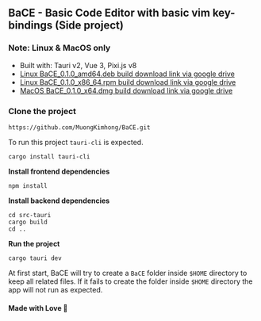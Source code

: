 ## BaCE - Basic Code Editor with basic vim key-bindings (Side project)

### Note: Linux & MacOS only

- Built with: Tauri v2, Vue 3, Pixi.js v8
- [Linux BaCE_0.1.0_amd64.deb build download link via google drive](https://drive.google.com/file/d/1WOvOBdrd7eI5Cj3fD5QcAoi-OjnpOSU_/view?usp=drive_link)
- [Linux BaCE_0.1.0_x86_64.rpm build download link via google drive](https://drive.google.com/file/d/1yqoFzZxI_SMcy5vyQRroXVx79Wz_04di/view?usp=drive_link)
- [MacOS BaCE_0.1.0_x64.dmg build download link via google drive](https://drive.google.com/file/d/12dzatVgELnfm7QdzAl8EbTlNJ0AAmdZz/view?usp=drive_link)

### Clone the project

```
https://github.com/MuongKimhong/BaCE.git
```

To run this project `tauri-cli` is expected.

```
cargo install tauri-cli
```

**Install frontend dependencies**

```
npm install
```

**Install backend dependencies**

```
cd src-tauri
cargo build
cd ..
```

**Run the project**

```
cargo tauri dev
```

At first start, BaCE will try to create a `BaCE` folder inside `$HOME` directory to keep all related files. If it fails to create the folder inside `$HOME` directory the app will not run as expected.

#### Made with Love 💙
